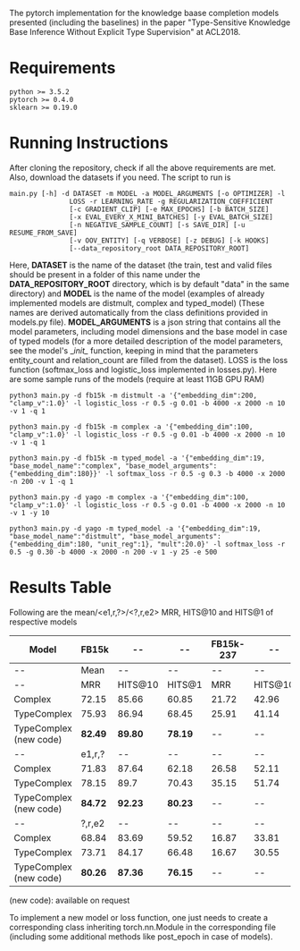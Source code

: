 
The pytorch implementation for the knowledge baase completion models presented (including the baselines) in the paper "Type-Sensitive Knowledge Base Inference Without Explicit Type Supervision" at ACL2018.

# Requirements
```
python >= 3.5.2
pytorch >= 0.4.0
sklearn >= 0.19.0
```

# Running Instructions

After cloning the repository, check if all the above requirements are met. Also, download the datasets if you need. The script to run is
```
main.py [-h] -d DATASET -m MODEL -a MODEL_ARGUMENTS [-o OPTIMIZER] -l
               LOSS -r LEARNING_RATE -g REGULARIZATION_COEFFICIENT
               [-c GRADIENT_CLIP] [-e MAX_EPOCHS] [-b BATCH_SIZE]
               [-x EVAL_EVERY_X_MINI_BATCHES] [-y EVAL_BATCH_SIZE]
               [-n NEGATIVE_SAMPLE_COUNT] [-s SAVE_DIR] [-u RESUME_FROM_SAVE]
               [-v OOV_ENTITY] [-q VERBOSE] [-z DEBUG] [-k HOOKS]
               [--data_repository_root DATA_REPOSITORY_ROOT]
```

Here, __DATASET__ is the name of the dataset (the train, test and valid files should be present in a folder of this name under the __DATA_REPOSITORY_ROOT__ directory, which is by default "data" in the same directory) and __MODEL__ is the name of the model (examples of already implemented models are distmult, complex and typed_model) (These names are derived automatically from the class definitions provided in models.py file). __MODEL_ARGUMENTS__ is a json string that contains all the model parameters, including model dimensions and the base model in case of typed models (for a more detailed description of the model parameters, see the model's \__init\__ function, keeping in mind that the parameters entity_count and relation_count are filled from the dataset). LOSS is the loss function (softmax_loss and logistic_loss implemented in losses.py). Here are some sample runs of the models (require at least 11GB GPU RAM)

```
python3 main.py -d fb15k -m distmult -a '{"embedding_dim":200, "clamp_v":1.0}' -l logistic_loss -r 0.5 -g 0.01 -b 4000 -x 2000 -n 10 -v 1 -q 1

python3 main.py -d fb15k -m complex -a '{"embedding_dim":100, "clamp_v":1.0}' -l logistic_loss -r 0.5 -g 0.01 -b 4000 -x 2000 -n 10 -v 1 -q 1

python3 main.py -d fb15k -m typed_model -a '{"embedding_dim":19, "base_model_name":"complex", "base_model_arguments":{"embedding_dim":180}}' -l softmax_loss -r 0.5 -g 0.3 -b 4000 -x 2000 -n 200 -v 1 -q 1

python3 main.py -d yago -m complex -a '{"embedding_dim":100, "clamp_v":1.0}' -l logistic_loss -r 0.5 -g 0.01 -b 4000 -x 2000 -n 10 -v 1 -y 10

python3 main.py -d yago -m typed_model -a '{"embedding_dim":19, "base_model_name":"distmult", "base_model_arguments":{"embedding_dim":180, "unit_reg":1}, "mult":20.0}' -l softmax_loss -r 0.5 -g 0.30 -b 4000 -x 2000 -n 200 -v 1 -y 25 -e 500

```


# Results Table
Following are the mean/<e1,r,?>/<?,r,e2> MRR, HITS@10 and HITS@1 of respective models



|     Model   | FB15k  |  --     |   --   | FB15k-237 |    --   |    --  | Yago3-10 |    --   |   --   |
|-------------|--------|---------|--------|-----------|---------|--------|----------|---------|--------|
|    --       | Mean   |   --    |  --    |      --   |  --     |  --    |    --    |   --    |    --  |
|    --       | MRR    | HITS@10 | HITS@1 | MRR       | HITS@10 | HITS@1 | MRR      | HITS@10 | HITS@1 |
| Complex     | 72.15  | 85.66   | 60.85  | 21.72     | 42.96   | 12.29  | 40.9     | 61.53   | 30.97  |
| TypeComplex | 75.93  | 86.94   | 68.45  | 25.91     | 41.14   | 18.66  |    --    |   --    |    --  |
| TypeComplex (new code)| **82.49**  | **89.80**   | **78.19**  |   --    |   --    |   --    |    --    |   --    |    --  |
|    --       | e1,r,? |   --    |   --   |    --     |   --    |   --   |   --     |   --    |   --   |
| Complex     | 71.83  | 87.64   | 62.18  | 26.58     | 52.11   | 15.16  | 57.39    | 74.46   | 48.26  |
| TypeComplex | 78.15  | 89.7    | 70.43  | 35.15     | 51.74   | 27.06  |    --    |   --    |    --  |
| TypeComplex (new code)| **84.72**  | **92.23**   | **80.23**  |   --    |   --    |   --    |    --    |   --    |    --  |
|    --       | ?,r,e2 |   --    |   --   |    --     |   --    |   --   |   --     |    --   |   --   |
| Complex     | 68.84  | 83.69   | 59.52  | 16.87     | 33.81   | 9.41   | 24.41    | 48.6    | 13.68  |
| TypeComplex | 73.71  | 84.17   | 66.48  | 16.67     | 30.55   | 10.26  |    --    |   --    |    --  |
| TypeComplex (new code)| **80.26**  | **87.36**   | **76.15**  |   --    |   --    |   --    |    --    |   --    |    --  |

(new code): available on request

To implement a new model or loss function, one just needs to create a corresponding class inheriting torch.nn.Module in the corresponding file (including some additional methods like post_epoch in case of models).

